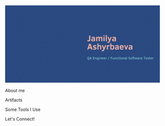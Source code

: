 [![Header](https://github.com/JamilyaAsh/JamilyaAsh/blob/main/assets/Banner.gif)](http://linkedin.com/in/jamilyaa/)

About me

Artifacts 

Some Tools I Use

Let's Connect!